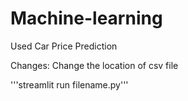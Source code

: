 # Machine-learning
Used Car Price Prediction


Changes:
Change the location of csv file


'''streamlit run filename.py'''

